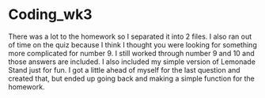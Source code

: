 # Coding_wk3

There was a lot to the homework so I separated it into 2 files.  I also ran out of time on the quiz because I think I thought you were looking for something more complicated for number 9.  I still worked through number 9 and 10 and those answers are included.  I also included my simple version of Lemonade Stand just for fun.  I got a little ahead of myself for the last question and created that, but ended up going back and making a simple function for the homework. 
